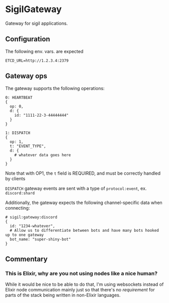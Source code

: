 # SigilGateway

Gateway for sigil applications.

## Configuration

The following env. vars. are expected
```
ETCD_URL=http://1.2.3.4:2379
```

## Gateway ops

The gateway supports the following operations:
```
0: HEARTBEAT
{
  op: 0,
  d: {
    id: "1111-22-3-44444444"
  }
}

1: DISPATCH
{
  op: 1,
  t: "EVENT_TYPE",
  d: {
    # whatever data goes here
  }
}
```
 
Note that with OP1, the `t` field is REQUIRED, and must be correctly handled by clients

`DISPATCH` gateway events are sent with a type of `protocol:event`, ex. `discord:shard`

Additionally, the gateway expects the following channel-specific data when connecting:

```
# sigil:gateway:discord
{
  id: "1234-whatever",
  # Allow us to differentiate between bots and have many bots hooked up to one gateway
  bot_name: "super-shiny-bot"
}
```

## Commentary

### This is Elixir, why are you not using nodes like a nice human?

While it would be nice to be able to do that, I'm using websockets instead of Elixir node communication mainly just so that there's no *requirement* for parts of the stack being written in non-Elixir languages. 